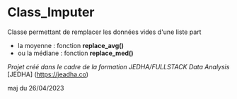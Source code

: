 # Class_Imputer

Classe permettant de remplacer les données vides d'une liste part
  - la moyenne : fonction **replace_avg()**
  - ou la médiane : fonction **replace_med()**

_Projet créé dans le cadre de la formation JEDHA/FULLSTACK Data Analysis_
[JEDHA] (https://jeadha.co)
  
maj du 26/04/2023  
